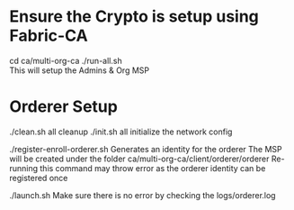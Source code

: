 Ensure the Crypto is setup using Fabric-CA
==========================================
cd ca/multi-org-ca
./run-all.sh    
This will setup the Admins & Org MSP 

Orderer Setup
=============
./clean.sh all         cleanup
./init.sh all          initialize the network config

./register-enroll-orderer.sh        Generates an identity for the orderer
The MSP will be created under the folder ca/multi-org-ca/client/orderer/orderer
Re-running this command may throw error as the orderer identity can be registered once

./launch.sh
Make sure there is no error by checking the logs/orderer.log


